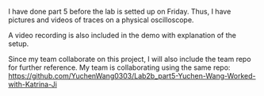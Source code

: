 I have done part 5 before the lab is setted up on Friday. Thus, I have pictures and videos of traces on a physical oscilloscope. 

A video recording is also included in the demo with explanation of the setup.

Since my team collaborate on this project, I will also include the team repo for further reference. My team is collaborating using the same repo: https://github.com/YuchenWang0303/Lab2b_part5-Yuchen-Wang-Worked-with-Katrina-Ji
